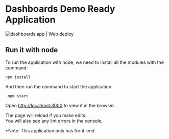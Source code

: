 # Dashboards Demo Ready Application

![dashboards app | Web deploy](https://github.com/Apex-CS/dashboards-app/workflows/dashboards%20app%20%7C%20Web%20deploy/badge.svg)

## Run it with node

To run the application with node, we need to install all the modules with the command:

```
npm install
```
And then run the command to start the application:

```
 npm start
```

Open [http://localhost:3000](http://localhost:3000) to view it in the browser.

The page will reload if you make edits.<br>
You will also see any lint errors in the console.

*Note: This application only has front-end
